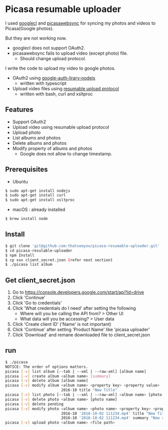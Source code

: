 # Picasa resumable uploader
I used [googlecl](https://code.google.com/archive/p/googlecl/) and [picasawebsync](https://github.com/leocrawford/picasawebsync) for syncing my photos and videos to Picasa(Google photos).

But they are not working now.
- googlecl does not support OAuth2.
- picasawebsync fails to upload video (except photo) file.
    - Should change upload protocol.

I write the code to upload my video to google photos.
- OAuth2 using [google-auth-lirary-nodejs](https://github.com/google/google-auth-library-nodejs)
    - written with typescript
- Upload video files using [resumable upload protocol](https://developers.google.com/gdata/docs/resumable_upload)
    - written with bash, curl and xsltproc 

## Features
- Support OAuth2
- Upload video using resumable upload protocol 
- Upload photo
- List albums and photos
- Delete albums and photos
- Modify property of albums and photos
    - Google does not allow to change timestamp.

## Prerequisites
* Ubuntu
```bash
$ sudo apt-get install nodejs
$ sudo apt-get install curl
$ sudo apt-get install xsltproc
```

* macOS : already installed
```bash
$ brew install node
```

## Install
```bash
$ git clone 'git@github.com:thatseeyou/picasa-resumable-uploader.git'
$ cd picasa-resulable-uploader
$ npm Install
$ cp xxx client_secret.json (refer next section)
$ ./picasa list album
```

## Get client_secret.json
1. Go to https://console.developers.google.com/start/api?id=drive
2. Click 'Continue'
3. Click 'Go to credentials'
4. Click 'What credentials do I need' after setting the following
    - Where will you be calling the API from? > Other UI
    - What data will you be accessing? > User data
5. Click 'Create client ID' ('Name' is not important)
6. Click 'Continue' after setting 'Product Name' like 'picasa uploader'
7. Click 'Download' and remane downloaded file to client_secret.json

## run
```bash
$ ./picasa
NOTICE: The order of options matters.
picasa [-v] list album [--tab | --xml | --raw-xml] [album name]
picasa [-v] create album <album name> [summary] 
picasa [-v] delete album [album name]
picasa [-v] modify album <album name> <property key> <property value>
                         2016-10 title "New Title"
picasa [-v] list photo [--tab | --xml | --raw-xml] <album name> [photo name]
picasa [-v] delete photo <album name> [photo name]
picasa [-v] delete pending
picasa [-v] modify photo <album name> <photo name> <property key> <property value>
                         2016-10 '2016-10-02 111234.mp4' title "New Title"
                         2016-10 '2016-10-02 111234.mp4' summary "New summary"
picasa [-v] upload photo <album name> <file path>
```

